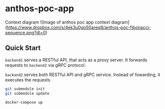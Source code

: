# anthos-poc-app

Context diagram
![Image of anthos poc app context diagram]
(https://www.dropbox.com/s/4ek3u0go50areq8/anthos-poc-fibonacci-sequence.png?dl=0)

## Quick Start

`backend1` serves a RESTful API, that acts as a proxy server. It forwards requests to `backend2` via gRPC protocol.

`backend2` serves both RESTful API and gRPC service. Instead of fowarding, it executes the requests.


```sh
git submodule init
git submodule update

docker-compose up
```
